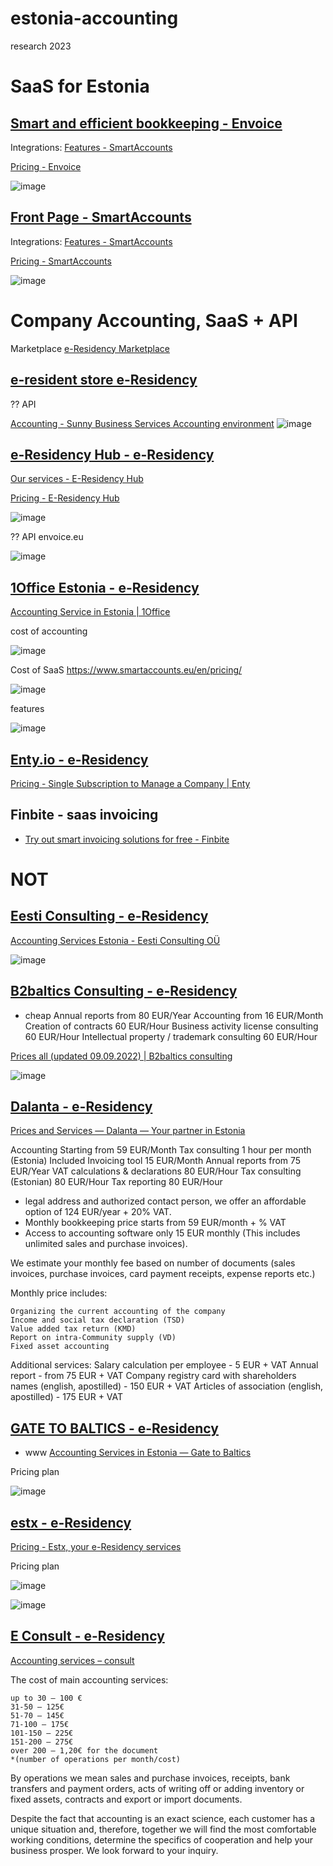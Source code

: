 # estonia-accounting
research 2023

# SaaS for Estonia

## [Smart and efficient bookkeeping - Envoice](https://envoice.eu/en/)

Integrations:
[Features - SmartAccounts](https://www.smartaccounts.eu/en/features/)


[Pricing - Envoice](https://envoice.eu/en/pricing/)

![image](https://github.com/tom-sapletta-com/estonia-accounting/assets/5669657/4a41ecbf-3deb-4d23-8a56-443649c9d583)


## [Front Page - SmartAccounts](https://www.smartaccounts.eu/en/)

Integrations:
[Features - SmartAccounts](https://www.smartaccounts.eu/en/features/)


[Pricing - SmartAccounts](https://www.smartaccounts.eu/en/pricing/)

![image](https://github.com/tom-sapletta-com/estonia-accounting/assets/5669657/41fafdc7-4959-4670-bab6-7e986e093c2d)








# Company Accounting, SaaS + API

Marketplace [e-Residency Marketplace](https://marketplace.e-resident.gov.ee/?services=18)


## [e-resident store  e-Residency](https://marketplace.e-resident.gov.ee/company/e-resident-store/)

?? API

[Accounting - Sunny Business Services Accounting environment](https://www.sunnybusiness.ee/accounting/#)
![image](https://github.com/tom-sapletta-com/estonia-accounting/assets/5669657/416f4f9f-fec1-4d17-8077-f9fab5fdaed9)



## [e-Residency Hub - e-Residency](https://marketplace.e-resident.gov.ee/company/e-residency-hub/)

[Our services - E-Residency Hub](https://erhub.ee/our-services/)

[Pricing - E-Residency Hub](https://erhub.ee/pricing/)

![image](https://github.com/tom-sapletta-com/estonia-accounting/assets/5669657/35be1490-b9ba-44cc-be8e-447687365e7a)

?? API envoice.eu

![image](https://github.com/tom-sapletta-com/estonia-accounting/assets/5669657/106eaa8f-17f4-406d-9fef-6e568fe9b605)





## [1Office Estonia - e-Residency](https://marketplace.e-resident.gov.ee/company/1office-estonia/)
[Accounting Service in Estonia | 1Office](https://1office.co/estonia/product/accountants-hourly-fee/)

cost of accounting

![image](https://github.com/tom-sapletta-com/estonia-accounting/assets/5669657/fca4c1a4-07fa-4b5e-9fca-34237caa9bc4)


Cost of SaaS
https://www.smartaccounts.eu/en/pricing/

![image](https://github.com/tom-sapletta-com/estonia-accounting/assets/5669657/b36b4937-0d73-4359-87c8-e053024f2c35)


features

![image](https://github.com/tom-sapletta-com/estonia-accounting/assets/5669657/105dd914-b6bc-42e7-8ff7-236d012ea8ee)


## [Enty.io - e-Residency](https://marketplace.e-resident.gov.ee/company/enty-io/)

[Pricing - Single Subscription to Manage a Company | Enty](https://enty.io/pricing)



## Finbite - saas invoicing

+ [Try out smart invoicing solutions for free - Finbite](https://finbite.eu/en/)



# NOT


## [Eesti Consulting - e-Residency](https://marketplace.e-resident.gov.ee/company/eesti-consulting/)

[Accounting Services Estonia - Eesti Consulting OÜ](https://eesticonsulting.ee/services/accounting-services-estonia/)

![image](https://github.com/tom-sapletta-com/estonia-accounting/assets/5669657/c2834f2c-a25b-48d0-a155-fe88d6976078)



## [B2baltics Consulting - e-Residency](https://marketplace.e-resident.gov.ee/company/b2baltics-consulting/)

+ cheap
Annual reports from 80 EUR/Year
Accounting from 16 EUR/Month
Creation of contracts 60 EUR/Hour
Business activity license consulting 60 EUR/Hour
Intellectual property / trademark consulting 60 EUR/Hour

[Prices all (updated 09.09.2022) | B2baltics consulting](https://b2baltics.eu/prices-all/)

![image](https://github.com/tom-sapletta-com/estonia-accounting/assets/5669657/45c3801e-cf0d-4331-a213-118ae4704d06)



## [Dalanta - e-Residency](https://marketplace.e-resident.gov.ee/company/dalanta/)

[Prices and Services — Dalanta — Your partner in Estonia](https://www.dalanta.ee/prices)

Accounting
Starting from 59 EUR/Month 
Tax consulting 1 hour per month (Estonia) Included
Invoicing tool 15 EUR/Month
Annual reports from 75 EUR/Year
VAT calculations & declarations 80 EUR/Hour
Tax consulting (Estonian) 80 EUR/Hour
Tax reporting 80 EUR/Hour


+ legal address and authorized contact person, we offer an affordable option of 124 EUR/year + 20% VAT. 
+ Monthly bookkeeping price starts from 59 EUR/month + % VAT
+ Access to accounting software only 15 EUR monthly (This includes unlimited sales and purchase invoices).

We estimate your monthly fee based on number of documents (sales invoices, purchase invoices, card payment receipts, expense reports etc.)

Monthly price includes:

    Organizing the current accounting of the company
    Income and social tax declaration (TSD)
    Value added tax return (KMD)
    Report on intra-Community supply (VD)
    Fixed asset accounting

Additional services:
Salary calculation per employee - 5 EUR + VAT
Annual report - from 75 EUR + VAT
Company registry card with shareholders names (english, apostilled) - 150 EUR + VAT
Articles of association (english, apostilled) - 175 EUR +  VAT






## [GATE TO BALTICS - e-Residency](https://marketplace.e-resident.gov.ee/company/gate-to-baltics/)

+ www [Accounting Services in Estonia — Gate to Baltics](https://www.gatetobaltics.com/accounting-in-estonia)

Pricing plan

![image](https://github.com/tom-sapletta-com/estonia-accounting/assets/5669657/4c34acab-e60c-4bf8-9574-94e9a854084c)




## [estx - e-Residency](https://marketplace.e-resident.gov.ee/company/estx/)

[Pricing - Estx, your e-Residency services](https://estx.io/pricing/)

Pricing plan

![image](https://github.com/tom-sapletta-com/estonia-accounting/assets/5669657/daa21d0a-1de6-41c0-b51f-4ba6de95f727)

![image](https://github.com/tom-sapletta-com/estonia-accounting/assets/5669657/38120f31-183d-4c5a-afb6-e51979d8e22b)




## [E Consult - e-Residency](https://marketplace.e-resident.gov.ee/company/e-consult/)

[Accounting services – consult](https://e-consult.ee/en/accounting-services/)

The cost of main accounting services:

    up to 30 – 100 €
    31-50 – 125€
    51-70 – 145€
    71-100 – 175€
    101-150 – 225€
    151-200 – 275€
    over 200 – 1,20€ for the document
    *(number of operations per month/cost)

By operations we mean sales and purchase invoices, receipts, bank transfers and payment orders, acts of writing off or adding inventory or fixed assets, contracts and export or import documents.

Despite the fact that accounting is an exact science, each customer has a unique situation and, therefore, together we will find the most comfortable working conditions, determine the specifics of cooperation and help your business prosper.
We look forward to your inquiry.



